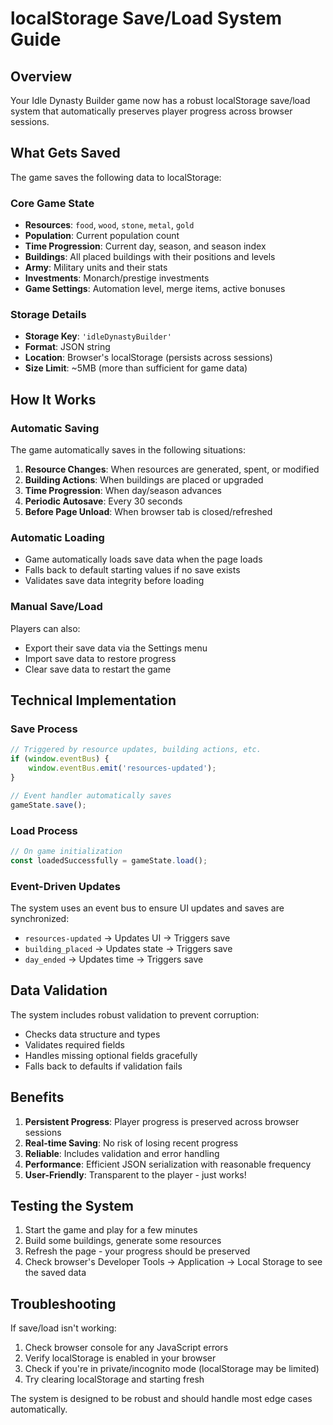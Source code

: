 # localStorage Save/Load System Guide

## Overview
Your Idle Dynasty Builder game now has a robust localStorage save/load system that automatically preserves player progress across browser sessions.

## What Gets Saved
The game saves the following data to localStorage:

### Core Game State
- **Resources**: `food`, `wood`, `stone`, `metal`, `gold`
- **Population**: Current population count
- **Time Progression**: Current day, season, and season index
- **Buildings**: All placed buildings with their positions and levels
- **Army**: Military units and their stats
- **Investments**: Monarch/prestige investments
- **Game Settings**: Automation level, merge items, active bonuses

### Storage Details
- **Storage Key**: `'idleDynastyBuilder'`
- **Format**: JSON string
- **Location**: Browser's localStorage (persists across sessions)
- **Size Limit**: ~5MB (more than sufficient for game data)

## How It Works

### Automatic Saving
The game automatically saves in the following situations:

1. **Resource Changes**: When resources are generated, spent, or modified
2. **Building Actions**: When buildings are placed or upgraded
3. **Time Progression**: When day/season advances
4. **Periodic Autosave**: Every 30 seconds
5. **Before Page Unload**: When browser tab is closed/refreshed

### Automatic Loading
- Game automatically loads save data when the page loads
- Falls back to default starting values if no save exists
- Validates save data integrity before loading

### Manual Save/Load
Players can also:
- Export their save data via the Settings menu
- Import save data to restore progress
- Clear save data to restart the game

## Technical Implementation

### Save Process
```javascript
// Triggered by resource updates, building actions, etc.
if (window.eventBus) {
    window.eventBus.emit('resources-updated');
}

// Event handler automatically saves
gameState.save();
```

### Load Process
```javascript
// On game initialization
const loadedSuccessfully = gameState.load();
```

### Event-Driven Updates
The system uses an event bus to ensure UI updates and saves are synchronized:
- `resources-updated` → Updates UI → Triggers save
- `building_placed` → Updates state → Triggers save
- `day_ended` → Updates time → Triggers save

## Data Validation
The system includes robust validation to prevent corruption:
- Checks data structure and types
- Validates required fields
- Handles missing optional fields gracefully
- Falls back to defaults if validation fails

## Benefits
1. **Persistent Progress**: Player progress is preserved across browser sessions
2. **Real-time Saving**: No risk of losing recent progress
3. **Reliable**: Includes validation and error handling
4. **Performance**: Efficient JSON serialization with reasonable frequency
5. **User-Friendly**: Transparent to the player - just works!

## Testing the System

1. Start the game and play for a few minutes
2. Build some buildings, generate some resources
3. Refresh the page - your progress should be preserved
4. Check browser's Developer Tools → Application → Local Storage to see the saved data

## Troubleshooting

If save/load isn't working:
1. Check browser console for any JavaScript errors
2. Verify localStorage is enabled in your browser
3. Check if you're in private/incognito mode (localStorage may be limited)
4. Try clearing localStorage and starting fresh

The system is designed to be robust and should handle most edge cases automatically.

